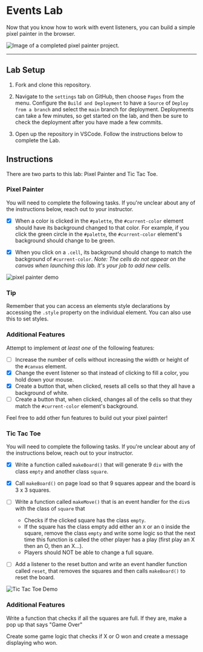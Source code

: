 # Events Lab

Now that you know how to work with event listeners, you can build a simple pixel painter in the browser.

![Image of a completed pixel painter project.](./assets/completed-project.png)

---

## Lab Setup

1. Fork and clone this repository.

1. Navigate to the `settings` tab on GitHub, then choose `Pages` from the menu. Configure the `Build and Deployment` to have a `Source` of `Deploy from a branch` and select the `main` branch for deployment. Deployments can take a few minutes, so get started on the lab, and then be sure to check the deployment after you have made a few commits.

1. Open up the repository in VSCode. Follow the instructions below to complete the Lab.

## Instructions

There are two parts to this lab: Pixel Painter and Tic Tac Toe.

### Pixel Painter

You will need to complete the following tasks. If you're unclear about any of the instructions below, reach out to your instructor.

- [x] When a color is clicked in the `#palette`, the `#current-color` element should have its background changed to that color. For example, if you click the green circle in the `#palette`, the `#current-color` element's background should change to be green.

- [x] When you click on a `.cell`, its background should change to match the background of `#current-color`. *Note: The cells do not appear on the canvas when launching this lab. It's your job to add new cells.* 

![pixel painter demo](./assets/ezgif.com-pixel-painter.gif)

### Tip

Remember that you can access an elements style declarations by accessing the `.style` property on the individual element. You can also use this to set styles.

### Additional Features

Attempt to implement _at least one_ of the following features:

- [ ] Increase the number of cells without increasing the width or height of the `#canvas` element.
- [x] Change the event listener so that instead of clicking to fill a color, you hold down your mouse.
- [x] Create a button that, when clicked, resets all cells so that they all have a background of white.
- [ ] Create a button that, when clicked, changes all of the cells so that they match the `#current-color` element's background.

Feel free to add other fun features to build out your pixel painter!

### Tic Tac Toe

You will need to complete the following tasks. If you're unclear about any of the instructions below, reach out to your instructor.

- [x] Write a function called `makeBoard()` that will generate 9 `div` with the class `empty` and another class `square`.

- [x] Call `makeBoard()` on page load so that 9 squares appear and the board is 3 x 3 squares.

- [ ] Write a function called `makeMove()` that is an event handler for the `div`s with the class of `square` that

  - Checks if the clicked square has the class `empty`.
  - If the square has the class empty add either an `X` or an `O` inside the square, remove the class `empty` and write some logic so that the next time this function is called the other player has a play (first play an X then an O, then an X...).
  - Players should NOT be able to change a full square.

- [ ] Add a listener to the reset button and write an event handler function called `reset`, that removes the squares and then calls `makeBoard()` to reset the board.

![Tic Tac Toe Demo](./assets/ezgif.com-tic-tac-toe.gif)

### Additional Features

Write a function that checks if all the squares are full. If they are, make a pop up that says "Game Over"

Create some game logic that checks if X or O won and create a message displaying who won.
